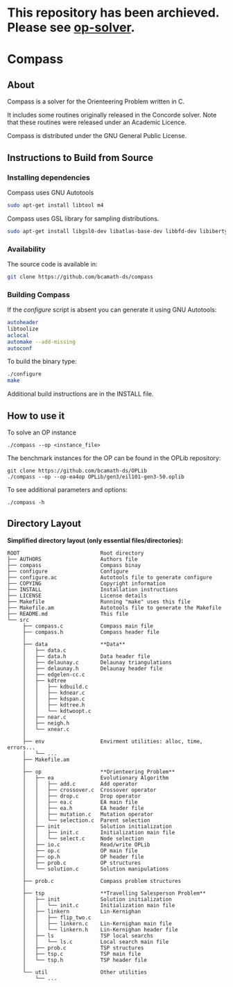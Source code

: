 # This repository has been archieved. Please see [op-solver](https://github.com/gkobeaga/op-solver).

Compass
=======

About
-------

Compass is a solver for the Orienteering Problem written in C.

It includes some routines originally released in the Concorde solver. Note that these routines were released under an Academic Licence.

Compass is distributed under the GNU General Public License.

Instructions to Build from Source
---------------------------------

### Installing dependencies

Compass uses GNU Autotools
```sh
sudo apt-get install libtool m4
```

Compass uses GSL library for sampling distributions.

```sh
sudo apt-get install libgsl0-dev libatlas-base-dev libbfd-dev libiberty-dev
```

### Availability

The source code is available in:

```sh
git clone https://github.com/bcamath-ds/compass
```

### Building Compass

If the *configure* script is absent you can generate it using GNU Autotools:

```bash
autoheader
libtoolize
aclocal
automake --add-missing
autoconf
```

To build the binary type:
```bash
./configure
make
```
Additional build instructions are in the INSTALL file.

## How to use it

To solve an OP instance
```
./compass --op <instance_file>
```

The benchmark instances for the OP can be found in the OPLib repository:

```
git clone https://github.com/bcamath-ds/OPLib
./compass --op --op-ea4op OPLib/gen3/eil101-gen3-50.oplib
```

To see additional parameters and options:

```
./compass -h
```

Directory Layout
----------------

__Simplified directory layout (only essential files/directories):__

```
ROOT                          Root directory
├── AUTHORS                   Authors file
├── compass                   Compass binay
├── configure                 Configure
├── configure.ac              Autotools file to generate configure
├── COPYING                   Copyright information
├── INSTALL                   Installation instructions
├── LICENSE                   License details
├── Makefile                  Running "make" uses this file
├── Makefile.am               Autotools file to generate the Makefile
├── README.md                 This file
└── src
     ├── compass.c            Compass main file
     ├── compass.h            Compass header file
     │
     ├── data                 **Data**
     │   ├── data.c
     │   ├── data.h           Data header file
     │   ├── delaunay.c       Delaunay triangulations
     │   ├── delaunay.h       Delaunay header file
     │   ├── edgelen-cc.c
     │   ├── kdtree
     │   │   ├── kdbuild.c
     │   │   ├── kdnear.c
     │   │   ├── kdspan.c
     │   │   ├── kdtree.h
     │   │   └── kdtwoopt.c
     │   ├── near.c
     │   ├── neigh.h
     │   └── xnear.c
     │
     ├── env                  Envirment utilities: alloc, time, errors...
     │   └── ...
     ├── Makefile.am
     │
     ├── op                   **Orienteering Problem**
     │   ├── ea               Evolutionary Algorithm
     │   │   ├── add.c        Add operator
     │   │   ├── crossover.c  Crossover operator
     │   │   ├── drop.c       Drop operator
     │   │   ├── ea.c         EA main file
     │   │   ├── ea.h         EA header file
     │   │   ├── mutation.c   Mutation operator
     │   │   └── selection.c  Parent selection
     │   ├── init             Solution initialization
     │   │   ├── init.c       Initialization main file
     │   │   └── select.c     Node selection
     │   ├── io.c             Read/write OPLib
     │   ├── op.c             OP main file
     │   ├── op.h             OP header file
     │   ├── prob.c           OP structures
     │   └── solution.c       Solution manipulations
     │
     ├── prob.c               Compass problem structures
     │
     ├── tsp                  **Travelling Salesperson Problem**
     │   ├── init             Solution initialization
     │   │   └── init.c       Initialization main file
     │   ├── linkern          Lin-Kernighan
     │   │   ├── flip_two.c
     │   │   ├── linkern.c    Lin-Kernighan main file
     │   │   └── linkern.h    Lin-Kernighan header file
     │   ├── ls               TSP local searchs
     │   │   └── ls.c         Local search main file
     │   ├── prob.c           TSP structures
     │   ├── tsp.c            TSP main file
     │   └── tsp.h            TSP header file
     │
     └── util                 Other utilities
         └── ...
```
